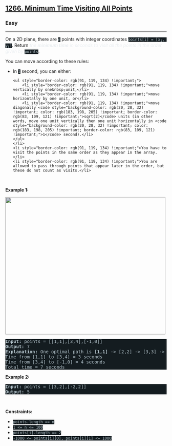 <h2><a href="https://leetcode.com/problems/minimum-time-visiting-all-points/">1266. Minimum Time Visiting All Points</a></h2><h3>Easy</h3><hr><div style="border-color: rgb(91, 119, 134) !important;"><p style="border-color: rgb(91, 119, 134) !important;">On a 2D plane, there are <code style="background-color: rgb(20, 28, 32) !important; color: rgb(183, 198, 205) !important; border-color: rgb(83, 109, 121) !important;">n</code> points with integer coordinates <code style="background-color: rgb(20, 28, 32) !important; color: rgb(183, 198, 205) !important; border-color: rgb(83, 109, 121) !important;">points[i] = [x<sub style="border-color: rgb(83, 109, 121) !important;">i</sub>, y<sub style="border-color: rgb(83, 109, 121) !important;">i</sub>]</code>. Return <em style="color: rgb(234, 238, 241) !important; border-color: rgb(91, 119, 134) !important;">the <strong style="border-color: rgb(91, 119, 134) !important;">minimum time</strong> in seconds to visit all the points in the order given by </em><code style="background-color: rgb(20, 28, 32) !important; color: rgb(183, 198, 205) !important; border-color: rgb(83, 109, 121) !important;">points</code>.</p>

<p style="border-color: rgb(91, 119, 134) !important;">You can move according to these rules:</p>

<ul style="border-color: rgb(91, 119, 134) !important;">
	<li style="border-color: rgb(91, 119, 134) !important;">In <code style="background-color: rgb(20, 28, 32) !important; color: rgb(183, 198, 205) !important; border-color: rgb(83, 109, 121) !important;">1</code> second, you can either:

	<ul style="border-color: rgb(91, 119, 134) !important;">
		<li style="border-color: rgb(91, 119, 134) !important;">move vertically by one&nbsp;unit,</li>
		<li style="border-color: rgb(91, 119, 134) !important;">move horizontally by one unit, or</li>
		<li style="border-color: rgb(91, 119, 134) !important;">move diagonally <code style="background-color: rgb(20, 28, 32) !important; color: rgb(183, 198, 205) !important; border-color: rgb(83, 109, 121) !important;">sqrt(2)</code> units (in other words, move one unit vertically then one unit horizontally in <code style="background-color: rgb(20, 28, 32) !important; color: rgb(183, 198, 205) !important; border-color: rgb(83, 109, 121) !important;">1</code> second).</li>
	</ul>
	</li>
	<li style="border-color: rgb(91, 119, 134) !important;">You have to visit the points in the same order as they appear in the array.</li>
	<li style="border-color: rgb(91, 119, 134) !important;">You are allowed to pass through points that appear later in the order, but these do not count as visits.</li>
</ul>

<p style="border-color: rgb(91, 119, 134) !important;">&nbsp;</p>
<p style="border-color: rgb(91, 119, 134) !important;"><strong class="example" style="border-color: rgb(91, 119, 134) !important;">Example 1:</strong></p>
<img alt="" src="https://assets.leetcode.com/uploads/2019/11/14/1626_example_1.PNG" style="width: 500px; height: 428px; filter: saturate(0.9) brightness(0.8);">
<pre style="background-color: rgb(20, 28, 32) !important; color: rgb(182, 198, 206) !important; border-color: rgb(83, 109, 122) !important;"><strong style="border-color: rgb(83, 109, 122) !important;">Input:</strong> points = [[1,1],[3,4],[-1,0]]
<strong style="border-color: rgb(83, 109, 122) !important;">Output:</strong> 7
<strong style="border-color: rgb(83, 109, 122) !important;">Explanation: </strong>One optimal path is <strong style="border-color: rgb(83, 109, 122) !important;">[1,1]</strong> -&gt; [2,2] -&gt; [3,3] -&gt; <strong style="border-color: rgb(83, 109, 122) !important;">[3,4] </strong>-&gt; [2,3] -&gt; [1,2] -&gt; [0,1] -&gt; <strong style="border-color: rgb(83, 109, 122) !important;">[-1,0]</strong>   
Time from [1,1] to [3,4] = 3 seconds 
Time from [3,4] to [-1,0] = 4 seconds
Total time = 7 seconds</pre>

<p style="border-color: rgb(91, 119, 134) !important;"><strong class="example" style="border-color: rgb(91, 119, 134) !important;">Example 2:</strong></p>

<pre style="background-color: rgb(20, 28, 32) !important; color: rgb(182, 198, 206) !important; border-color: rgb(83, 109, 122) !important;"><strong style="border-color: rgb(83, 109, 122) !important;">Input:</strong> points = [[3,2],[-2,2]]
<strong style="border-color: rgb(83, 109, 122) !important;">Output:</strong> 5
</pre>

<p style="border-color: rgb(91, 119, 134) !important;">&nbsp;</p>
<p style="border-color: rgb(91, 119, 134) !important;"><strong style="border-color: rgb(91, 119, 134) !important;">Constraints:</strong></p>

<ul style="border-color: rgb(91, 119, 134) !important;">
	<li style="border-color: rgb(91, 119, 134) !important;"><code style="background-color: rgb(20, 28, 32) !important; color: rgb(183, 198, 205) !important; border-color: rgb(83, 109, 121) !important;">points.length == n</code></li>
	<li style="border-color: rgb(91, 119, 134) !important;"><code style="background-color: rgb(20, 28, 32) !important; color: rgb(183, 198, 205) !important; border-color: rgb(83, 109, 121) !important;">1 &lt;= n&nbsp;&lt;= 100</code></li>
	<li style="border-color: rgb(91, 119, 134) !important;"><code style="background-color: rgb(20, 28, 32) !important; color: rgb(183, 198, 205) !important; border-color: rgb(83, 109, 121) !important;">points[i].length == 2</code></li>
	<li style="border-color: rgb(91, 119, 134) !important;"><code style="background-color: rgb(20, 28, 32) !important; color: rgb(183, 198, 205) !important; border-color: rgb(83, 109, 121) !important;">-1000&nbsp;&lt;= points[i][0], points[i][1]&nbsp;&lt;= 1000</code></li>
</ul>
</div>